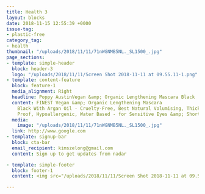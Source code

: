 ```yaml
---
title: Health 3
layout: blocks
date: 2018-11-15 12:55:39 +0000
issue-tag:
- plastic-free
category_tag:
- health
thumbnail: "/uploads/2018/11/11/71nWGNMB5NL._SL1500_.jpg"
page_sections:
- template: simple-header
  block: header-3
  logo: "/uploads/2018/11/11/Screen Shot 2018-11-11 at 09.55.11-1.png"
- template: content-feature
  block: feature-1
  media_alignment: Right
  headline: Poppy AustinVegan &amp; Organic Lengthening Mascara Black 
  content: FINEST Vegan &amp; Organic Lengthening Mascara
    Black With Argan Oil - Cruelty-Free, Best Natural Volumising, Thickening, Smudge
    Proof, Hypoallergenic, Water Based - for Sensitive Eyes &amp; Short Lashes
  media:
    image: "/uploads/2018/11/11/71nWGNMB5NL._SL1500_.jpg"
  link: http://www.google.com
- template: signup-bar
  block: cta-bar
  email_recipient: kimszelong@gmail.com
  content: Sign up to get updates from nadar

- template: simple-footer
  block: footer-1
  content: <img src="/uploads/2018/11/11/Screen Shot 2018-11-11 at 09.55.11-2.png">

---
```

